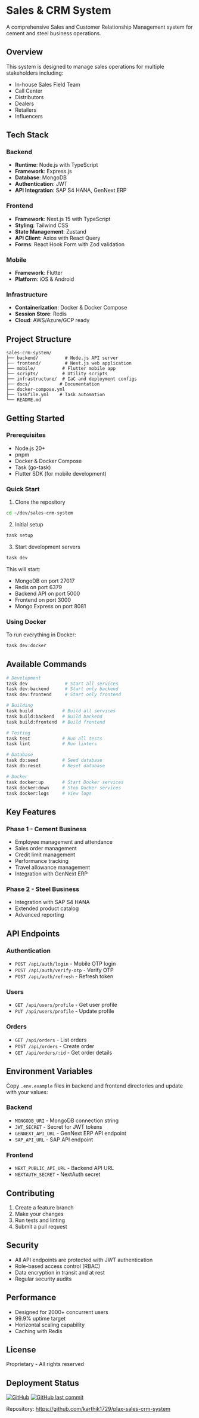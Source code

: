 # Sales & CRM System

A comprehensive Sales and Customer Relationship Management system for cement and steel business operations.

## Overview

This system is designed to manage sales operations for multiple stakeholders including:
- In-house Sales Field Team
- Call Center
- Distributors
- Dealers
- Retailers
- Influencers

## Tech Stack

### Backend
- **Runtime**: Node.js with TypeScript
- **Framework**: Express.js
- **Database**: MongoDB
- **Authentication**: JWT
- **API Integration**: SAP S4 HANA, GenNext ERP

### Frontend
- **Framework**: Next.js 15 with TypeScript
- **Styling**: Tailwind CSS
- **State Management**: Zustand
- **API Client**: Axios with React Query
- **Forms**: React Hook Form with Zod validation

### Mobile
- **Framework**: Flutter
- **Platform**: iOS & Android

### Infrastructure
- **Containerization**: Docker & Docker Compose
- **Session Store**: Redis
- **Cloud**: AWS/Azure/GCP ready

## Project Structure

```
sales-crm-system/
├── backend/          # Node.js API server
├── frontend/         # Next.js web application
├── mobile/          # Flutter mobile app
├── scripts/         # Utility scripts
├── infrastructure/  # IaC and deployment configs
├── docs/           # Documentation
├── docker-compose.yml
├── Taskfile.yml    # Task automation
└── README.md
```

## Getting Started

### Prerequisites
- Node.js 20+
- pnpm
- Docker & Docker Compose
- Task (go-task)
- Flutter SDK (for mobile development)

### Quick Start

1. Clone the repository
```bash
cd ~/dev/sales-crm-system
```

2. Initial setup
```bash
task setup
```

3. Start development servers
```bash
task dev
```

This will start:
- MongoDB on port 27017
- Redis on port 6379
- Backend API on port 5000
- Frontend on port 3000
- Mongo Express on port 8081

### Using Docker

To run everything in Docker:
```bash
task dev:docker
```

## Available Commands

```bash
# Development
task dev              # Start all services
task dev:backend      # Start only backend
task dev:frontend     # Start only frontend

# Building
task build           # Build all services
task build:backend   # Build backend
task build:frontend  # Build frontend

# Testing
task test            # Run all tests
task lint            # Run linters

# Database
task db:seed         # Seed database
task db:reset        # Reset database

# Docker
task docker:up       # Start Docker services
task docker:down     # Stop Docker services
task docker:logs     # View logs
```

## Key Features

### Phase 1 - Cement Business
- Employee management and attendance
- Sales order management
- Credit limit management
- Performance tracking
- Travel allowance management
- Integration with GenNext ERP

### Phase 2 - Steel Business
- Integration with SAP S4 HANA
- Extended product catalog
- Advanced reporting

## API Endpoints

### Authentication
- `POST /api/auth/login` - Mobile OTP login
- `POST /api/auth/verify-otp` - Verify OTP
- `POST /api/auth/refresh` - Refresh token

### Users
- `GET /api/users/profile` - Get user profile
- `PUT /api/users/profile` - Update profile

### Orders
- `GET /api/orders` - List orders
- `POST /api/orders` - Create order
- `GET /api/orders/:id` - Get order details

## Environment Variables

Copy `.env.example` files in backend and frontend directories and update with your values:

### Backend
- `MONGODB_URI` - MongoDB connection string
- `JWT_SECRET` - Secret for JWT tokens
- `GENNEXT_API_URL` - GenNext ERP API endpoint
- `SAP_API_URL` - SAP API endpoint

### Frontend
- `NEXT_PUBLIC_API_URL` - Backend API URL
- `NEXTAUTH_SECRET` - NextAuth secret

## Contributing

1. Create a feature branch
2. Make your changes
3. Run tests and linting
4. Submit a pull request

## Security

- All API endpoints are protected with JWT authentication
- Role-based access control (RBAC)
- Data encryption in transit and at rest
- Regular security audits

## Performance

- Designed for 2000+ concurrent users
- 99.9% uptime target
- Horizontal scaling capability
- Caching with Redis

## License

Proprietary - All rights reserved

## Deployment Status

[![GitHub](https://img.shields.io/github/license/karthik1729/plax-sales-crm-system)](https://github.com/karthik1729/plax-sales-crm-system)
[![GitHub last commit](https://img.shields.io/github/last-commit/karthik1729/plax-sales-crm-system)](https://github.com/karthik1729/plax-sales-crm-system/commits/master)

Repository: https://github.com/karthik1729/plax-sales-crm-system
